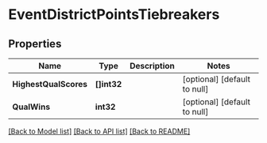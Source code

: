 # EventDistrictPointsTiebreakers

## Properties
Name | Type | Description | Notes
------------ | ------------- | ------------- | -------------
**HighestQualScores** | **[]int32** |  | [optional] [default to null]
**QualWins** | **int32** |  | [optional] [default to null]

[[Back to Model list]](../README.md#documentation-for-models) [[Back to API list]](../README.md#documentation-for-api-endpoints) [[Back to README]](../README.md)

